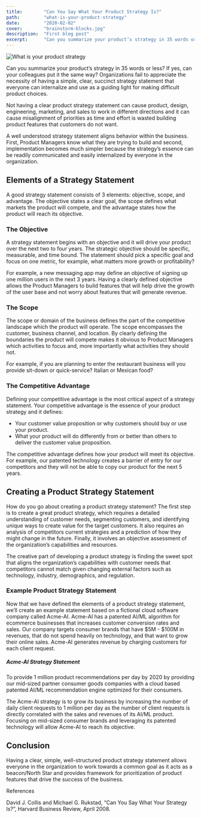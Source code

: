 ```yaml
---
title:        "Can You Say What Your Product Strategy Is?"
path:         "what-is-your-product-strategy"
date:         "2020-02-02"
cover:        "brainstorm-blocks.jpg"
description:  "First blog post"
excerpt:      "Can you summarize your product’s strategy in 35 words or less? If yes, can your colleagues put it the same way? Organizations fail to appreciate the necessity of having a simple, clear, succinct strategy statement that everyone can internalize and use as a guiding light for making difficult product choices."
---
```


<div className="bg-white">
  <Image  src     = "/brainstorm-blocks.jpg"  
          alt     = "What is your product strategy"
          width   = {256}
          height  = {256}
  />
</div>

Can you summarize your product’s strategy in 35 words or less? If yes, can your colleagues put it the same way? Organizations fail to appreciate the necessity of having a simple, clear, succinct strategy statement that everyone can internalize and use as a guiding light for making difficult product choices. 

Not having a clear product strategy statement can cause product, design, engineering, marketing, and sales to work in different directions and it can cause misalignment of priorities as time and effort is wasted building product features that customers do not want. 

A well understood strategy statement aligns behavior within the business. First, Product Managers know what they are trying to build and second, implementation becomes much simpler because the strategy’s essence can be readily communicated and easily internalized by everyone in the organization.

## Elements of a Strategy Statement
A good strategy statement consists of 3 elements: objective, scope, and advantage. The objective states a clear goal, the scope defines what markets the product will compete, and the advantage states how the product will reach its objective.

### The Objective
A strategy statement begins with an objective and it will drive your product over the next two to four years. The strategic objective should be specific, measurable, and time bound. The statement should pick a specific goal and focus on one metric, for example, what matters more growth or profitability? 

For example, a new messaging app may define an objective of signing up one million users in the next 3 years. Having a clearly defined objective allows the Product Managers to build features that will help drive the growth of the user base and not worry about features that will generate revenue.

### The Scope
The scope or domain of the business defines the part of the competitive landscape which the product will operate. The scope encompasses the customer, business channel, and location. By clearly defining the boundaries the product will compete makes it obvious to Product Managers which activities to focus and, more importantly what activities they should not.

For example, if you are planning to enter the restaurant business will you provide sit-down or quick-service? Italian or Mexican food?

### The Competitive Advantage
Defining your competitive advantage is the most critical aspect of a strategy statement. Your competitive advantage is the essence of your product strategy and it defines:

* Your customer value proposition or why customers should buy or use your product.
* What your product will do differently from or better than others to deliver the customer value proposition.

The competitive advantage defines how your product will meet its objective. For example, our patented technology creates a barrier of entry for our competitors and they will not be able to copy our product for the next 5 years.


## Creating a Product Strategy Statement
How do you go about creating a product strategy statement? The first step is to create a great product strategy, which requires a detailed understanding of customer needs, segmenting customers, and identifying unique ways to create value for the target customers. It also requires an analysis of competitors current strategies and a prediction of how they might change in the future. Finally, it involves an objective assessment of the organization’s capabilities and resources. 

The creative part of developing a product strategy is finding the sweet spot that aligns the organization’s capabilities with customer needs that competitors cannot match given changing external factors such as technology, industry, demographics, and regulation.

### Example Product Strategy Statement
Now that we have defined the elements of a product strategy statement, we’ll create an example statement based on a fictional cloud software company called Acme-AI.  Acme-AI has a patented AI/ML algorithm for ecommerce businesses that increases customer conversion rates and sales. Our company targets consumer brands that have $5M - $100M in revenues, that do not spend heavily on technology, and that want to grow their online sales. Acme-AI generates revenue by charging customers for each client request.

<div className="bg-gray-100 border-1 border-gray-400 rounded-lg mb-4 p-4">
    <h5 className="text-xl underline">
      Acme-AI Strategy Statement
    </h5>
    <p className="text-gray-800">
      To provide 1 million product recommendations per day by 2020 
      by providing our mid-sized partner consumer goods companies 
      with a cloud based patented AI/ML recommendation engine 
      optimized for their consumers.
    </p>
</div>

The Acme-AI strategy is to grow its business by increasing the number of daily client requests to 1 million per day as the number of client requests is directly correlated with the sales and revenues of its AI/ML product. Focusing on mid-sized consumer brands and leveraging its patented technology will allow Acme-AI to reach its objective.

## Conclusion
Having a clear, simple, well-structured product strategy statement allows everyone in the organization to work towards a common goal as it acts as a beacon/North Star and provides framework for prioritization of product features that drive the success of the business.


<span className="font-bold">References</span>

<p className="text-sm">
  David J. Collis and Michael G. Rukstad, “Can You Say What Your Strategy Is?”, Harvard Business Review, April 2008.
</p>

